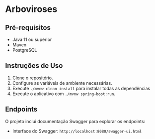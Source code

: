 # Arboviroses

## Pré-requisitos

- Java 11 ou superior
- Maven
- PostgreSQL

## Instruções de Uso

1. Clone o repositório.
2. Configure as variáveis de ambiente necessárias.
3. Execute `./mvnw clean install` para instalar todas as dependências 
4. Execute o aplicativo com `./mvnw spring-boot:run`.

## Endpoints

O projeto inclui documentação Swagger para explorar os endpoints:
- Interface do Swagger: `http://localhost:8080/swagger-ui.html`
